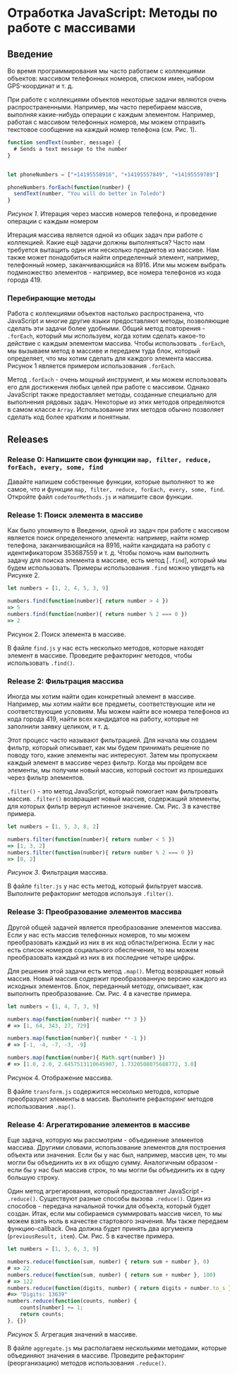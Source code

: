 # Отработка JavaScript: Методы по работе с массивами

## Введение

Во время программирования мы часто работаем с коллекциями объектов: массивом телефонных номеров, списком имен, набором GPS-координат и т. д.

При работе с коллекциями объектов некоторые задачи являются очень распространенными. Например, мы часто перебираем массив, выполняя какие-нибудь операции с каждым элементом. Например, работая с массивом телефонных номеров, мы можем отправить текстовое сообщение на каждый номер телефона (см. Рис. 1).

```javascript
function sendText(number, message) {
  # Sends a text message to the number
}


let phoneNumbers = ["+14195558916", "+14195557849", "+14195559789"]

phoneNumbers.forEach(function(number) {
  sendText(number, "You will do better in Toledo")
}
```
*Рисунок 1*. Итерация через массив номеров телефона, и проведение операции с каждым номером


Итерация массива является одной из общих задач при работе с коллекцией. Какие ещё задачи должны выполняться? Часто нам требуется вытащить один или несколько предметов из массиве. Нам также может понадобиться найти определенный элемент, например, телефонный номер, заканчивающийся на 8916. Или мы можем выбрать подмножество элементов -  например, все номера телефонов из кода города 419.


### Перебирающие методы

Работа с коллекциями объектов настолько распространена, что JavaScript и многие другие языки предоставляют методы, позволяющие сделать эти задачи более удобными. Общий метод повторения - `.forEach`, который мы используем, когда хотим сделать какое-то действие с каждым элементом массива. Чтобы использовать `.forEach`, мы вызываем метод в массиве и передаем туда блок, который определяет, что мы хотим сделать для каждого элемента массива. Рисунок 1 является примером использования `.forEach`.

Метод `.forEach` - очень мощный инструмент, и мы можем использовать его для достижения любых целей при работе с массивом. Однако JavaScript также предоставляет методы, созданные специально для выполнения рядовых задач. Некоторые из этих методов определяются в самом классе `Array`. Использование этих методов обычно позволяет сделать код более кратким и понятным. 


## Releases

### Release 0: Напишите свои функции `map, filter, reduce, forEach, every, some, find` 
Давайте напишем собственные функции, которые выполняют то же самое, что и функции `map, filter, reduce, forEach, every, some, find`.
Откройте файл `codeYourMethods.js` и напишите свои функции.


### Release 1: Поиск элемента в массиве
Как было упомянуто в Введении, одной из задач при работе с массивом является
поиск определенного элемента: например, найти номер телефона, заканчивающийся на
8916, найти кандидата на работу с идентификатором 353687559 и т. д. Чтобы помочь нам
выполнить задачу для поиска элемента в массиве, есть метод [`.find`], который мы будем
использовать. Примеры использования `.find` можно увидеть на Рисунке 2.


```javascript
let numbers = [1, 2, 4, 5, 3, 9]

numbers.find(function(number){ return number > 4 })
=> 5
numbers.find(function(number){ return number % 2 === 0 })
=> 2
```
Рисунок 2. Поиск элемента в массиве.

В файле `find.js` у нас есть несколько методов, которые находят элемент в массиве. Проведите рефакторинг методов, чтобы использовать `.find()`.

### Release 2: Фильтрация массива

Иногда мы хотим найти один конкретный элемент в массиве. Например, мы хотим найти все предметы, соответствующие или не соответствующие условиям. Мы можем найти все номера телефонов из кода города 419, найти всех кандидатов на работу, которые не заполнили заявку целиком, и т. д.

Этот процесс часто называют фильтрацией. Для начала мы создаем фильтр, который описывает, как мы будем принимать решение по поводу того, какие элементы нас интересуют. Затем мы пропускаем каждый элемент в массиве через фильтр. Когда мы пройдем все элементы, мы получим новый массив, который состоит из прошедших через фильтр элементов.

`.filter()` - это метод JavaScript, который помогает нам фильтровать массив. `.filter()` возвращает новый массив, содержащий элементы, для которых фильтр вернул истинное значение. См. Рис. 3 в качестве примера.

```javascript
let numbers = [1, 5, 3, 8, 2]

numbers.filter(function(number){ return number < 5 })
=> [1, 3, 2]
numbers.filter(function(number){ return number % 2 === 0 })
=> [8, 2]
```
*Рисунок 3*. Фильтрация массива.

В файле `filter.js` у нас есть метод, который фильтрует массив. Выполните рефакторинг методов используя `.filter()`.

### Release 3:  Преобразование элементов массива

Другой общей задачей является преобразование элементов массива. Если у нас есть массив телефонных номеров, то мы можем преобразовать каждый из них в их код области/региона. Если у нас есть список номеров социального обеспечения, то мы можем преобразовать каждый из них в их последние четыре цифры.

Для решения этой задачи есть метод `.map()`. Метод возвращает новый массив. Новый массив содержит преобразованную версию каждого из исходных элементов. Блок, переданный методу, описывает, как выполнить преобразование. См. Рис. 4 в качестве примера.


```javascript
let numbers = [1, 4, 7, 3, 9]

numbers.map(function(number){ number ** 3 })
# => [1, 64, 343, 27, 729]

numbers.map(function(number){ number * -1 })
# => [-1, -4, -7, -3, -9]

numbers.map(function(number){ Math.sqrt(number) })
# => [1.0, 2.0, 2.6457513110645907, 1.7320508075688772, 3.0]
```
Рисунок 4. Отображение массива.

В файле `transform.js` содержится несколько методов, которые преобразуют элементы в массив. Выполните рефакторинг методов использования `.map()`.


### Release 4:  Агрегатирование элементов в массиве

Еще задача, которую мы рассмотрим - объединение элементов массива. Другими словами, использование элементов для построения объекта или значения. Если бы у нас был, например, массив цен, то мы могли бы объединить их в их общую сумму. Аналогичным образом - если бы у нас был массив строк, то мы могли бы объединить их в одну большую строку.

Один метод агрегирования, который предоставляет JavaScript - `.reduce()`. Существуют разные способы вызова `.reduce()`. Один из способов - передача начальной точки для объекта, который будет создан. Итак, если мы собираемся суммировать массив чисел, то мы можем взять ноль в качестве стартового значения. Мы также передаем функцию-callback. Она должна будет принять два аргумента (`previousResult, item`). См. Рис. 5 в качестве примера.


```javascript
let numbers = [1, 3, 6, 3, 9]

numbers.reduce(function(sum, number) { return sum + number }, 0)
# => 22
numbers.reduce(function(sum, number) { return sum + number }, 100)
# => 122
numbers.reduce(function(digits, number) { return digits + number.to_s }, "Digits: ")
#=> "Digits: 13639"
numbers.reduce(function(counts, number) {
	counts[number] += 1;
	return counts;
}, {})
```
*Рисунок 5.* Агрегация значений в массиве.

В файле `aggregate.js` мы располагаем несколькими методами, которые объединяют значения в массиве. Проведите рефакторинг (реорганизацию) методов использования `.reduce()`.


[MDN Array]:(https://developer.mozilla.org/en-US/docs/Web/JavaScript/Reference/Global_Objects/Array)
[Перебирающие методы]:(https://learn.javascript.ru/array-iteration)


